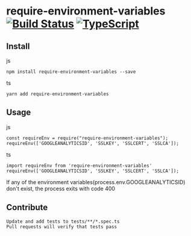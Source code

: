 # require-environment-variables [![Build Status](https://travis-ci.org/bjoshuanoah/require-environment-variables.svg?branch=master)](https://travis-ci.org/bjoshuanoah/require-environment-variables) [![TypeScript](https://badges.frapsoft.com/typescript/code/typescript.svg?v=101)](https://github.com/ellerbrock/typescript-badges/)

## Install

js
    
    npm install require-environment-variables --save

ts

    yarn add require-environment-variables

## Usage

js
    
    const requireEnv = require("require-environment-variables");
    requireEnv(['GOOGLEANALYTICSID', 'SSLKEY', 'SSLCERT', 'SSLCA']);

ts

    import requireEnv from 'require-environment-variables'
    requireEnv(['GOOGLEANALYTICSID', 'SSLKEY', 'SSLCERT', 'SSLCA']);

  If any of the environment variables(process.env.GOOGLEANALYTICSID) don't exist, the process exits with code 400

## Contribute

    Update and add tests to tests/**/*.spec.ts
    Pull requests will verify that tests pass
